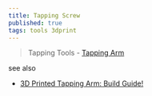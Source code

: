 ```yaml
---
title: Tapping Screw
published: true
tags: tools 3dprint
---
```

> Tapping Tools - [Tapping Arm](https://www.printables.com/model/334976-tapping-arm-and-addons)

see also
- [3D Printed Tapping Arm: Build Guide!](https://www.youtube.com/watch?v=4Xs4h5XXdkA&t=9s)